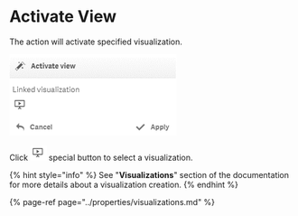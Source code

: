 # Activate View

The action will activate specified visualization.

![](../.gitbook/assets/image%20%2841%29.png)

Click ![](../.gitbook/assets/image%20%2866%29.png) special button to select a visualization.

{% hint style="info" %}
See "**Visualizations**" section of the documentation for more details about a visualization creation.
{% endhint %}

{% page-ref page="../properties/visualizations.md" %}



